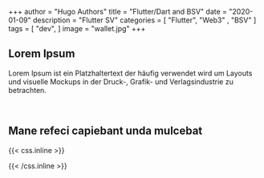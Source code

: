 +++
author = "Hugo Authors"
title = "Flutter/Dart and BSV"
date = "2020-01-09"
description = "Flutter SV"
categories = [
    "Flutter",
    "Web3" ,
    "BSV"
]
tags = [
    "dev",
]
image = "wallet.jpg"
+++


## Lorem Ipsum

Lorem Ipsum ist ein Platzhaltertext der häufig verwendet wird um Layouts und visuelle Mockups in der Druck-, Grafik- und Verlagsindustrie zu betrachten.

<br>

## Mane refeci capiebant unda mulcebat



{{< css.inline >}}
<style>
.canon { background: white; width: 100%; height: auto; }
</style>
{{< /css.inline >}}
